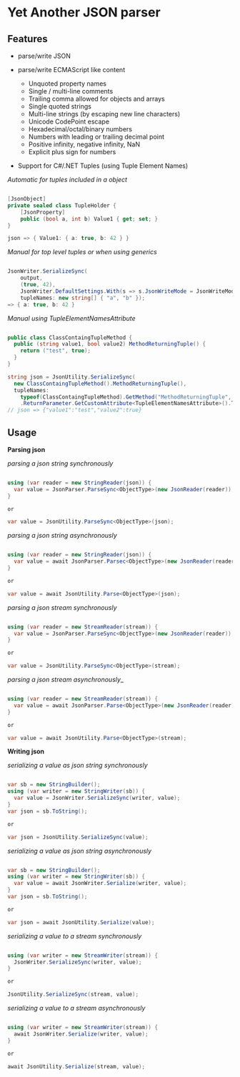 # Yet Another JSON parser

## Features

* parse/write JSON
* parse/write ECMAScript like content
	* Unquoted property names
	* Single / multi-line comments
	* Trailing comma allowed for objects and arrays
	* Single quoted strings
	* Multi-line strings (by escaping new line characters)
	* Unicode CodePoint escape
	* Hexadecimal/octal/binary numbers
	* Numbers with leading or trailing decimal point
	* Positive infinity, negative infinity, NaN
	* Explicit plus sign for numbers

* Support for C#/.NET Tuples (using Tuple Element Names)

_Automatic for tuples included in a object_

```csharp

[JsonObject]
private sealed class TupleHolder {
	[JsonProperty]
	public (bool a, int b) Value1 { get; set; }
}

json => { Value1: { a: true, b: 42 } }

```

_Manual for top level tuples or when using generics_

```csharp

JsonWriter.SerializeSync(
    output,
    (true, 42),
    JsonWriter.DefaultSettings.With(s => s.JsonWriteMode = JsonWriteMode.ECMAScript),
    tupleNames: new string[] { "a", "b" });
=> { a: true, b: 42 }

```

_Manual using TupleElementNamesAttribute_

```csharp

public class ClassContaingTupleMethod {
  public (string value1, bool value2) MethodReturningTuple() {
    return ("test", true);
  }
}

string json = JsonUtility.SerializeSync(
  new ClassContaingTupleMethod().MethodReturningTuple(),
  tupleNames: 
    typeof(ClassContaingTupleMethod).GetMethod("MethodReturningTuple", BindingFlags.Instance | BindingFlags.Public)
    .ReturnParameter.GetCustomAttribute<TupleElementNamesAttribute>().TransformNames.ToArray());
// json => {"value1":"test","value2":true}

```

## Usage

**Parsing json**

_parsing a json string synchronously_
```csharp

using (var reader = new StringReader(json)) {
  var value = JsonParser.ParseSync<ObjectType>(new JsonReader(reader));
}

or

var value = JsonUtility.ParseSync<ObjectType>(json);

```

_parsing a json string asynchronously_

```csharp

using (var reader = new StringReader(json)) {
  var value = await JsonParser.Parsec<ObjectType>(new JsonReader(reader));
}

or

var value = await JsonUtility.Parse<ObjectType>(json);

```

_parsing a json stream synchronously_

```csharp

using (var reader = new StreamReader(stream)) {
  var value = JsonParser.ParseSync<ObjectType>(new JsonReader(reader));
}

or

var value = JsonUtility.ParseSync<ObjectType>(stream);

```

_parsing a json stream asynchronously__

```csharp

using (var reader = new StreamReader(stream)) {
  var value = await JsonParser.Parse<ObjectType>(new JsonReader(reader));
}

or

var value = await JsonUtility.Parse<ObjectType>(stream);

```

**Writing json**

_serializing a value as json string synchronously_
```csharp

var sb = new StringBuilder();
using (var writer = new StringWriter(sb)) {
  var value = JsonWriter.SerializeSync(writer, value);
}
var json = sb.ToString();

or

var json = JsonUtility.SerializeSync(value);

```

_serializing a value as json string asynchronously_

```csharp

var sb = new StringBuilder();
using (var writer = new StringWriter(sb)) {
  var value = await JsonWriter.Serialize(writer, value);
}
var json = sb.ToString();

or

var json = await JsonUtility.Serialize(value);

```

_serializing a value to a stream synchronously_

```csharp

using (var writer = new StreamWriter(stream)) {
  JsonWriter.SerializeSync(writer, value);
}

or

JsonUtility.SerializeSync(stream, value);

```

_serializing a value to a stream asynchronously_

```csharp

using (var writer = new StreamWriter(stream)) {
  await JsonWriter.Serialize(writer, value);
}

or

await JsonUtility.Serialize(stream, value);

```

